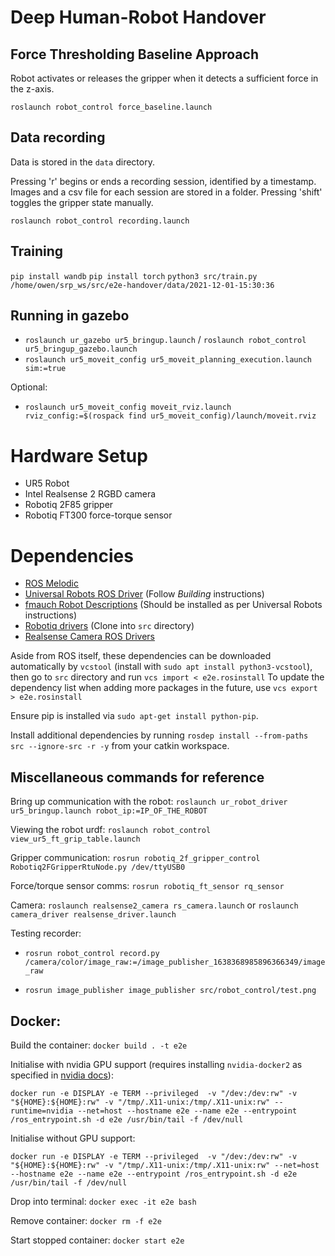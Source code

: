 # Deep Human-Robot Handover
## Force Thresholding Baseline Approach
Robot activates or releases the gripper when it detects a sufficient force in the z-axis.

`roslaunch robot_control force_baseline.launch`

## Data recording
Data is stored in the `data` directory.

Pressing 'r' begins or ends a recording session, identified by a timestamp. Images and a csv file for each session are stored in a folder. Pressing 'shift' toggles the gripper state manually.

`roslaunch robot_control recording.launch`

## Training
`pip install wandb`
`pip install torch`
`python3 src/train.py /home/owen/srp_ws/src/e2e-handover/data/2021-12-01-15:30:36`

## Running in gazebo
- `roslaunch ur_gazebo ur5_bringup.launch` / `roslaunch robot_control ur5_bringup_gazebo.launch`
- `roslaunch ur5_moveit_config ur5_moveit_planning_execution.launch sim:=true`

Optional:
- `roslaunch ur5_moveit_config moveit_rviz.launch rviz_config:=$(rospack find ur5_moveit_config)/launch/moveit.rviz`

# Hardware Setup
- UR5 Robot
- Intel Realsense 2 RGBD camera
- Robotiq 2F85 gripper
- Robotiq FT300 force-torque sensor

# Dependencies
- [ROS Melodic](http://wiki.ros.org/melodic/Installation)
- [Universal Robots ROS Driver](https://github.com/UniversalRobots/Universal_Robots_ROS_Driver) (Follow *Building* instructions)
- [fmauch Robot Descriptions](https://github.com/fmauch/universal_robot) (Should be installed as per Universal Robots instructions)
- [Robotiq drivers](https://github.com/ros-industrial/robotiq) (Clone into `src` directory)
- [Realsense Camera ROS Drivers](https://github.com/IntelRealSense/realsense-ros)

Aside from ROS itself, these dependencies can be downloaded automatically by `vcstool` (install with `sudo apt install python3-vcstool`), then go to `src` directory and run `vcs import < e2e.rosinstall`
To update the dependency list when adding more packages in the future, use `vcs export > e2e.rosinstall`

Ensure pip is installed via `sudo apt-get install python-pip`.

Install additional dependencies by running `rosdep install --from-paths src --ignore-src -r -y` from your catkin workspace.

## Miscellaneous commands for reference
Bring up communication with the robot:
`roslaunch ur_robot_driver ur5_bringup.launch robot_ip:=IP_OF_THE_ROBOT`

Viewing the robot urdf:
`roslaunch robot_control view_ur5_ft_grip_table.launch`

Gripper communication:
`rosrun robotiq_2f_gripper_control Robotiq2FGripperRtuNode.py /dev/ttyUSB0`

Force/torque sensor comms:
`rosrun robotiq_ft_sensor rq_sensor`

Camera:
`roslaunch realsense2_camera rs_camera.launch`
or `roslaunch camera_driver realsense_driver.launch`

Testing recorder:
- `rosrun robot_control record.py /camera/color/image_raw:=/image_publisher_1638368985896366349/image_raw`

- `rosrun image_publisher image_publisher src/robot_control/test.png`

## Docker:

Build the container:
`docker build . -t e2e`

Initialise with nvidia GPU support (requires installing `nvidia-docker2` as specified in [nvidia docs](https://docs.nvidia.com/datacenter/cloud-native/container-toolkit/install-guide.html#setting-up-nvidia-container-toolkit)):

`docker run -e DISPLAY -e TERM
    --privileged 
    -v "/dev:/dev:rw"
    -v "${HOME}:${HOME}:rw"
    -v "/tmp/.X11-unix:/tmp/.X11-unix:rw"
    --runtime=nvidia
    --net=host
    --hostname e2e
    --name e2e
    --entrypoint /ros_entrypoint.sh
    -d e2e /usr/bin/tail -f /dev/null `

Initialise without GPU support:

`docker run -e DISPLAY -e TERM
    --privileged 
    -v "/dev:/dev:rw"
    -v "${HOME}:${HOME}:rw"
    -v "/tmp/.X11-unix:/tmp/.X11-unix:rw"
    --net=host
    --hostname e2e
    --name e2e
    --entrypoint /ros_entrypoint.sh
    -d e2e /usr/bin/tail -f /dev/null `

Drop into terminal:
`docker exec -it e2e bash`

Remove container:
`docker rm -f e2e`

Start stopped container:
`docker start e2e`